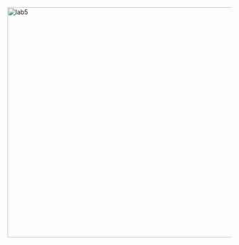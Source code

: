 <img width="517" alt="lab5" src="https://github.com/user-attachments/assets/35ac4758-7dc6-4c14-bb56-4acb0b419878">
